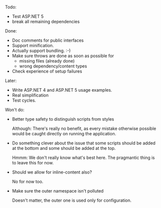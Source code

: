 Todo:

* Test ASP.NET 5
* break all remaining dependencies

Done:

* Doc comments for public interfaces
* Support minification.
* Actually support bundling. :-)
* Make sure throws are done as soon as possible for
  * missing files (already done)
  * wrong dependency/content types
* Check experience of setup failures

Later:

* Write ASP.NET 4 and ASP.NET 5 usage examples.
* Real simplification
* Test cycles.

Won't do:

* Better type safety to distinguish scripts from styles

  Although: There's really no benefit, as every mistake otherwise
  possible would be caught directly on running the application.
  
* Do something clever about the issue that some scripts should be
  added at the bottom and some should be added at the top.
  
  Hmmm: We don't really know what's best here. The pragmantic thing
  is to leave this for now.
  
* Should we allow for inline-content also?

  No for now too.

* Make sure the outer namespace isn't polluted

  Doesn't matter, the outer one is used only for configuration.